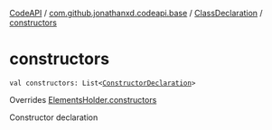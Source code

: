 [CodeAPI](../../index.md) / [com.github.jonathanxd.codeapi.base](../index.md) / [ClassDeclaration](index.md) / [constructors](.)

# constructors

`val constructors: List<`[`ConstructorDeclaration`](../-constructor-declaration/index.md)`>`

Overrides [ElementsHolder.constructors](../-elements-holder/constructors.md)

Constructor declaration

